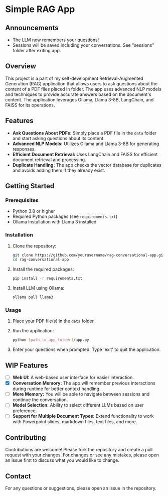 # Simple RAG App

## Announcements

* The LLM now remembers your questions!
* Sessions will be saved including your conversations. See "sessions" folder after exiting app.

## Overview

This project is a part of my self-development Retrieval-Augmented Generation (RAG) application that allows users to ask questions about the content of a PDF files placed in folder. The app uses advanced NLP models and techniques to provide accurate answers based on the document's content. The application leverages Ollama, Llama 3-8B, LangChain, and FAISS for its operations.

## Features

- **Ask Questions About PDFs:** Simply place a PDF file in the `data` folder and start asking questions about its content.
- **Advanced NLP Models:** Utilizes Ollama and Llama 3-8B for generating responses.
- **Efficient Document Retrieval:** Uses LangChain and FAISS for efficient document retrieval and processing.
- **Duplicate Handling:** The app checks the vector database for duplicates and avoids adding them if they already exist.

## Getting Started

### Prerequisites

- Python 3.8 or higher
- Required Python packages (see `requirements.txt`)
- Ollama Installation with Llama 3 installed

### Installation

1. Clone the repository:
   ```bash
   git clone https://github.com/yourusername/rag-conversational-app.git
   cd rag-conversational-app
   ```
2. Install the required packages:
   ```bash
   pip install -r requirements.txt
   ```
3. Install LLM using Ollama:
   ```bash
   ollama pull llama3
   ```

### Usage

1. Place your PDF file(s) in the `data` folder.
2. Run the application:

   ```bash
   python [path_to_app_folder]/app.py
   ```
3. Enter your questions when prompted. Type 'exit' to quit the application.

## WIP Features

- [ ] **Web UI:** A web-based user interface for easier interaction.
- [X] **Conversation Memory:** The app will remember previous interactions during runtime for better context handling.
- [ ] **More Memory:** You will be able to navigate between sessions and continue the conversation.
- [ ] **Model Selection:** Ability to select different LLMs based on user preference.
- [ ] **Support for Multiple Document Types:** Extend functionality to work with Powerpoint slides, markdown files, text files, and more.

## Contributing

Contributions are welcome! Please fork the repository and create a pull request with your changes. For changes or see any mistakes, please open an issue first to discuss what you would like to change.

## Contact

For any questions or suggestions, please open an issue in the repository.
